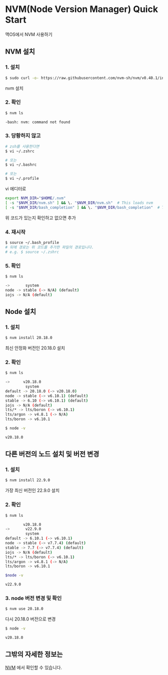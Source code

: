 # NVM(Node Version Manager) Quick Start
맥OS에서 NVM 사용하기


## NVM 설치

### 1. 설치
```sh
$ sudo curl -o- https://raw.githubusercontent.com/nvm-sh/nvm/v0.40.1/install.sh | bash
```
nvm 설치

### 2. 확인
```sh
$ nvm ls

-bash: nvm: command not found
```

### 3. 당황하지 않고
```sh
# zsh를 사용한다면
$ vi ~/.zshrc 

# 또는
$ vi ~/.bashrc

# 또는
$ vi ~/.profile
```

vi 에디터로

```sh
export NVM_DIR="$HOME/.nvm"
[ -s "$NVM_DIR/nvm.sh" ] && \. "$NVM_DIR/nvm.sh"  # This loads nvm
[ -s "$NVM_DIR/bash_completion" ] && \. "$NVM_DIR/bash_completion"  # This loads nvm bash_completion
```
위 코드가 있는지 확인하고 없으면 추가

### 4. 재시작
```sh
$ source ~/.bash_profile
# 뒤에 경로는 위 코드를 추가한 파일의 경로입니다.
# e.g. $ source ~/.zshrc
```

### 5. 확인
```sh
$ nvm ls
```

```sh
->       system
node -> stable (-> N/A) (default)
iojs -> N/A (default)
```

## Node 설치

### 1. 설치
```sh
$ nvm install 20.18.0
```
최신 안정화 버전인 20.18.0 설치

### 2. 확인
```sh
$ nvm ls
```

```sh
->      v20.18.0
         system
default -> 20.18.0 (-> v20.18.0)
node -> stable (-> v6.10.1) (default)
stable -> 6.10 (-> v6.10.1) (default)
iojs -> N/A (default)
lts/* -> lts/boron (-> v6.10.1)
lts/argon -> v4.8.1 (-> N/A)
lts/boron -> v6.10.1
```

```sh
$ node -v
```

```sh
v20.18.0
```

## 다른 버전의 노드 설치 및 버전 변경

### 1. 설치
```sh
$ nvm install 22.9.0
```
가장 최신 버전인 22.9.0 설치

### 2. 확인
```sh
$ nvm ls
```

```sh
        v20.18.0
->       v22.9.0
         system
default -> 6.10.1 (-> v6.10.1)
node -> stable (-> v7.7.4) (default)
stable -> 7.7 (-> v7.7.4) (default)
iojs -> N/A (default)
lts/* -> lts/boron (-> v6.10.1)
lts/argon -> v4.8.1 (-> N/A)
lts/boron -> v6.10.1
```

```sh
$node -v
```

```sh
v22.9.0
```

### 3. node 버전 변경 및 확인

```sh
$ nvm use 20.18.0
```
다시 20.18.0 버전으로 변경

```sh
$ node -v
```

```sh
v20.18.0
```

## 그밖의 자세한 정보는
[NVM](https://github.com/creationix/nvm) 에서 확인할 수 있습니다.